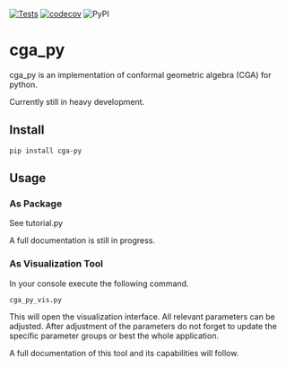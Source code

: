 [![Tests](https://github.com/physicspenguin/cga-py/actions/workflows/tests.yml/badge.svg)](https://github.com/physicspenguin/cga-py/actions/workflows/tests.yml)
[![codecov](https://codecov.io/gh/physicspenguin/cga-py/branch/master/graph/badge.svg?token=129CMVB1AQ)](https://codecov.io/gh/physicspenguin/cga-py)
![PyPI](https://img.shields.io/pypi/v/cga-py)

# cga_py

cga_py is an implementation of conformal geometric algebra (CGA) for python.

Currently still in heavy development.

## Install
```
pip install cga-py
```

## Usage
### As Package
See tutorial.py

A full documentation is still in progress.

### As Visualization Tool
In your console execute the following command.
```
cga_py_vis.py
```
This will open the visualization interface.
All relevant parameters can be adjusted.
After adjustment of the parameters do not forget to update the specific parameter groups
or best the whole application.

A full documentation of this tool and its capabilities will follow.
